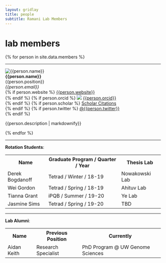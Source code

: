 ```yaml
---
layout: gridlay
title: people
subtitle: Ramani Lab Members
---
```


# **lab members**
{% for person in site.data.members %}
<hr>
<!-- The paddingtop and margin-top edits allow anchors to link properly. -->
<div id = "{{person.name}}" class="row" style="padding-top: 60px; margin-top: -60px;">
    <div class="col-sm-4">
        <img class="img-responsive" src="{{person.image}}" {% if person.altimage %} onmouseover="this.src='{{person.altimage}}';" onmouseout="this.src='{{person.image}}';" {% endif %} alt="{{person.name}}"><br>
        <strong>{{person.name}}</strong> <br>
        {{person.position}} <br>
        <em>{{person.email}}</em> <br>
        {% if person.website %}
          <a href= "{{person.website}}">{{person.website}}</a> <br>
        {% endif %}
        {% if person.orcid %}
          <a href="http://orcid.org"><img class="inline-block" src="/static/img/orcid_logo.png"></a>
          <a href="http://{{person.orcid}}"> {{person.orcid}}</a> <br>
        {% endif %}
        {% if person.scholar %}
          <a href= "http://scholar.google.com/citations?user={{person.scholar}}"> Scholar Citations </a> <br>
        {% endif %}
        {% if person.twitter %}
          <a href= "http://twitter.com/{{person.twitter}}"> @{{person.twitter}} </a> <br>
        {% endif %}
    </div>
    <div class="col-sm-8">
        <p class="text-justify">{{person.description | markdownify}}</p>
    </div>
</div>
{% endfor %}
<hr>
<strong>Rotation Students</strong>: <br>
<table class="w3-table">
<tr>
  <th>Name</th>
  <th>Graduate Program / Quarter / Year</th>
  <th>Thesis Lab</th>
</tr>
<tr>
  <td>Derek Bogdanoff</td>
  <td>Tetrad / Winter / 18-19</td>
  <td>Nowakowski Lab</td>
</tr>
<tr>
  <td>Wei Gordon</td>
  <td>Tetrad / Spring / 18-19</td>
  <td>Ahituv Lab</td>
</tr>
<tr>
  <td>Tianna Grant</td>
  <td>iPQB / Summer / 19-20</td>
  <td>Ye Lab</td>
</tr>
<tr>
  <td>Jasmine Sims</td>
  <td>Tetrad / Spring / 19-20</td>
  <td>TBD</td>
</tr>
</table>
<hr>
<strong>Lab Alumni</strong>: <br>
<table class="w3-table">
<tr>
  <th>Name</th>
  <th>Previous Position</th>
  <th>Currently</th>
</tr>
<tr>
  <td>Aidan Keith</td>
  <td>Research Specialist</td>
  <td>PhD Program @ UW Genome Sciences</td>
</tr>
</table>
